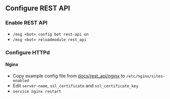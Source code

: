 ## Configure REST API

### Enable REST API
* `/msg <bot> config bot rest-api on`
* `/msg <bot> reloadmodule rest_api`

### Configure HTTPd
#### Nginx
* Copy example config file from [docs/rest_api/nginx](docs/rest_api/nginx) to `/etc/nginx/sites-enabled`
* Edit `server-name`, `ssl_certificate` and `ssl_certificate_key`
* `service nginx restart`
